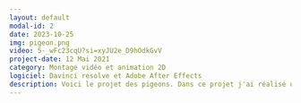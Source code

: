 ```yaml
---
layout: default
modal-id: 2
date: 2023-10-25
img: pigeon.png
video: 5-_wFc23cqU?si=xyJU2e_D9hOdkGvV
project-date: 12 Mai 2021
category: Montage vidéo et animation 2D
logiciel: Davinci resolve et Adobe After Effects
description: Voici le projet des pigeons. Dans ce projet j'ai réalisé une partie du tournage, du montage vidéo et sonore, animer de la 2D et fait des assets pour les animations. Ce projet à été exposer au centre de la nature et à été qualifier finaliste d'un concours de vidéo.
---
```

